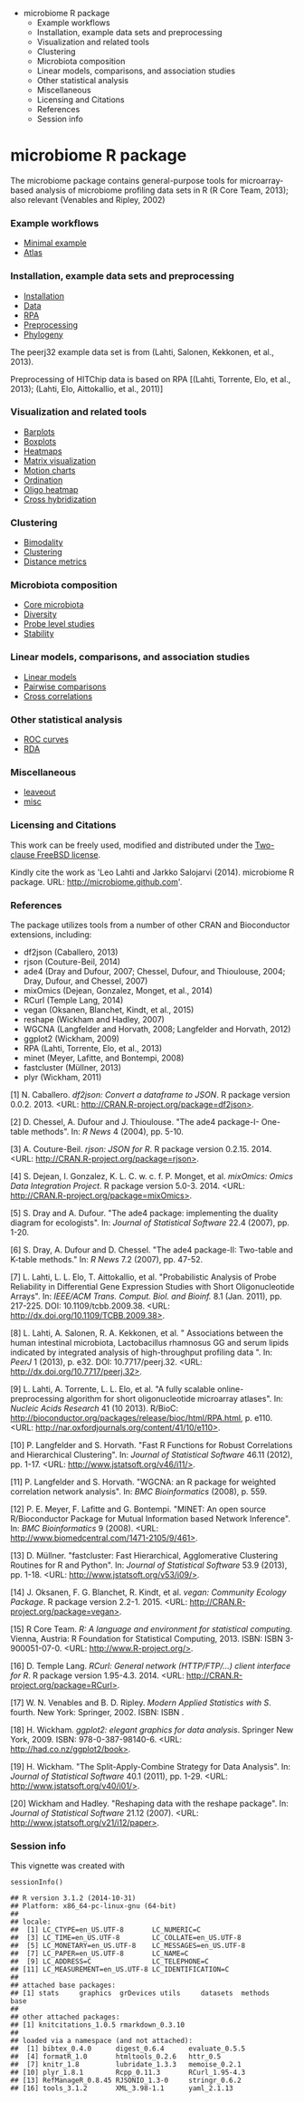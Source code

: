 -   microbiome R package
    -   Example workflows
    -   Installation, example data sets and preprocessing
    -   Visualization and related tools
    -   Clustering
    -   Microbiota composition
    -   Linear models, comparisons, and association studies
    -   Other statistical analysis
    -   Miscellaneous
    -   Licensing and Citations
    -   References
    -   Session info

<!--
  %\VignetteEngine{knitr::rmarkdown}
  %\VignetteIndexEntry{microbiome tutorial}
  %\usepackage[utf8]{inputenc}
-->




microbiome R package
====================

The microbiome package contains general-purpose tools for
microarray-based analysis of microbiome profiling data sets in R (R Core
Team, 2013); also relevant (Venables and Ripley, 2002)

### Example workflows

-   [Minimal example](Template.Rmd)
-   [Atlas](Atlas.Rmd)

### Installation, example data sets and preprocessing

-   [Installation](Installation.Rmd)
-   [Data](Data.Rmd)
-   [RPA](RPA.Rmd)
-   [Preprocessing](Preprocessing.Rmd)
-   [Phylogeny](Phylogeny.Rmd)

The peerj32 example data set is from (Lahti, Salonen, Kekkonen, et al.,
2013).

Preprocessing of HITChip data is based on RPA [(Lahti, Torrente, Elo, et
al., 2013); (Lahti, Elo, Aittokallio, et al., 2011)]

### Visualization and related tools

-   [Barplots](Barplots.Rmd)
-   [Boxplots](Boxplots.Rmd)
-   [Heatmaps](Heatmap.Rmd)
-   [Matrix visualization](Matrix-visualization.Rmd)
-   [Motion charts](Motionchart.Rmd)
-   [Ordination](Projections.Rmd)
-   [Oligo heatmap](Oligoheatmap.Rmd)
-   [Cross hybridization](Crosshyb.Rmd)

### Clustering

-   [Bimodality](Bimodality.Rmd)
-   [Clustering](Clustering.Rmd)
-   [Distance metrics](Metrics.Rmd)

### Microbiota composition

-   [Core microbiota](Core.Rmd)
-   [Diversity](Diversity.Rmd)
-   [Probe level studies](Probelevel.Rmd)
-   [Stability](Stability.Rmd)

### Linear models, comparisons, and association studies

-   [Linear models](limma.Rmd)
-   [Pairwise comparisons](Comparisons.Rmd)
-   [Cross correlations](Crosscorrelation.Rmd)

### Other statistical analysis

-   [ROC curves](ROC.Rmd)
-   [RDA](RDA.Rmd)

### Miscellaneous

-   [leaveout](leaveout.Rmd)
-   [misc](misc.Rmd)

### Licensing and Citations

This work can be freely used, modified and distributed under the
[Two-clause FreeBSD license](http://en.wikipedia.org/wiki/BSD_licenses).

Kindly cite the work as 'Leo Lahti and Jarkko Salojarvi (2014).
microbiome R package. URL: <http://microbiome.github.com>'.

### References

The package utilizes tools from a number of other CRAN and Bioconductor
extensions, including:

-   df2json (Caballero, 2013)
-   rjson (Couture-Beil, 2014)
-   ade4 (Dray and Dufour, 2007; Chessel, Dufour, and Thioulouse, 2004;
    Dray, Dufour, and Chessel, 2007)
-   mixOmics (Dejean, Gonzalez, Monget, et al., 2014)
-   RCurl (Temple Lang, 2014)
-   vegan (Oksanen, Blanchet, Kindt, et al., 2015)
-   reshape (Wickham and Hadley, 2007)
-   WGCNA (Langfelder and Horvath, 2008; Langfelder and Horvath, 2012)
-   ggplot2 (Wickham, 2009)
-   RPA (Lahti, Torrente, Elo, et al., 2013)
-   minet (Meyer, Lafitte, and Bontempi, 2008)
-   fastcluster (Müllner, 2013)
-   plyr (Wickham, 2011)

[1] N. Caballero. *df2json: Convert a dataframe to JSON*. R package
version 0.0.2. 2013. <URL:
http://CRAN.R-project.org/package=df2json>.

[2] D. Chessel, A. Dufour and J. Thioulouse. "The ade4 package-I-
One-table methods". In: *R News* 4 (2004), pp. 5-10.

[3] A. Couture-Beil. *rjson: JSON for R*. R package version 0.2.15.
2014. <URL: http://CRAN.R-project.org/package=rjson>.

[4] S. Dejean, I. Gonzalez, K. L. C. w. c. f. P. Monget, et al.
*mixOmics: Omics Data Integration Project*. R package version 5.0-3.
2014. <URL: http://CRAN.R-project.org/package=mixOmics>.

[5] S. Dray and A. Dufour. "The ade4 package: implementing the duality
diagram for ecologists". In: *Journal of Statistical Software* 22.4
(2007), pp. 1-20.

[6] S. Dray, A. Dufour and D. Chessel. "The ade4 package-II: Two-table
and K-table methods." In: *R News* 7.2 (2007), pp. 47-52.

[7] L. Lahti, L. L. Elo, T. Aittokallio, et al. "Probabilistic Analysis
of Probe Reliability in Differential Gene Expression Studies with Short
Oligonucleotide Arrays". In: *IEEE/ACM Trans. Comput. Biol. and Bioinf.*
8.1 (Jan. 2011), pp. 217-225. DOI: 10.1109/tcbb.2009.38. <URL:
http://dx.doi.org/10.1109/TCBB.2009.38>.

[8] L. Lahti, A. Salonen, R. A. Kekkonen, et al. " Associations between
the human intestinal microbiota, Lactobacillus rhamnosus GG and serum
lipids indicated by integrated analysis of high-throughput profiling
data ". In: *PeerJ* 1 (2013), p. e32. DOI: 10.7717/peerj.32.
<URL: http://dx.doi.org/10.7717/peerj.32>.

[9] L. Lahti, A. Torrente, L. L. Elo, et al. "A fully scalable
online-preprocessing algorithm for short oligonucleotide microarray
atlases". In: *Nucleic Acids Research* 41 (10 2013). R/BioC:
<http://bioconductor.org/packages/release/bioc/html/RPA.html>, p. e110.
<URL: http://nar.oxfordjournals.org/content/41/10/e110>.

[10] P. Langfelder and S. Horvath. "Fast R Functions for Robust
Correlations and Hierarchical Clustering". In: *Journal of Statistical
Software* 46.11 (2012), pp. 1-17. <URL:
http://www.jstatsoft.org/v46/i11/>.

[11] P. Langfelder and S. Horvath. "WGCNA: an R package for weighted
correlation network analysis". In: *BMC Bioinformatics* (2008), p. 559.

[12] P. E. Meyer, F. Lafitte and G. Bontempi. "MINET: An open source
R/Bioconductor Package for Mutual Information based Network Inference".
In: *BMC Bioinformatics* 9 (2008). <URL:
http://www.biomedcentral.com/1471-2105/9/461>.

[13] D. Müllner. "fastcluster: Fast Hierarchical, Agglomerative
Clustering Routines for R and Python". In: *Journal of Statistical
Software* 53.9 (2013), pp. 1-18. <URL:
http://www.jstatsoft.org/v53/i09/>.

[14] J. Oksanen, F. G. Blanchet, R. Kindt, et al. *vegan: Community
Ecology Package*. R package version 2.2-1. 2015. <URL:
http://CRAN.R-project.org/package=vegan>.

[15] R Core Team. *R: A language and environment for statistical
computing*. Vienna, Austria: R Foundation for Statistical Computing,
2013. ISBN: ISBN 3-900051-07-0. <URL:
http://www.R-project.org/>.

[16] D. Temple Lang. *RCurl: General network (HTTP/FTP/...) client
interface for R*. R package version 1.95-4.3. 2014. <URL:
http://CRAN.R-project.org/package=RCurl>.

[17] W. N. Venables and B. D. Ripley. *Modern Applied Statistics with
S*. fourth. New York: Springer, 2002. ISBN: ISBN .

[18] H. Wickham. *ggplot2: elegant graphics for data analysis*. Springer
New York, 2009. ISBN: 978-0-387-98140-6. <URL:
http://had.co.nz/ggplot2/book>.

[19] H. Wickham. "The Split-Apply-Combine Strategy for Data Analysis".
In: *Journal of Statistical Software* 40.1 (2011), pp. 1-29.
<URL: http://www.jstatsoft.org/v40/i01/>.

[20] Wickham and Hadley. "Reshaping data with the reshape package". In:
*Journal of Statistical Software* 21.12 (2007).
<URL: http://www.jstatsoft.org/v21/i12/paper>.

### Session info

This vignette was created with

    sessionInfo()

    ## R version 3.1.2 (2014-10-31)
    ## Platform: x86_64-pc-linux-gnu (64-bit)
    ## 
    ## locale:
    ##  [1] LC_CTYPE=en_US.UTF-8       LC_NUMERIC=C              
    ##  [3] LC_TIME=en_US.UTF-8        LC_COLLATE=en_US.UTF-8    
    ##  [5] LC_MONETARY=en_US.UTF-8    LC_MESSAGES=en_US.UTF-8   
    ##  [7] LC_PAPER=en_US.UTF-8       LC_NAME=C                 
    ##  [9] LC_ADDRESS=C               LC_TELEPHONE=C            
    ## [11] LC_MEASUREMENT=en_US.UTF-8 LC_IDENTIFICATION=C       
    ## 
    ## attached base packages:
    ## [1] stats     graphics  grDevices utils     datasets  methods   base     
    ## 
    ## other attached packages:
    ## [1] knitcitations_1.0.5 rmarkdown_0.3.10   
    ## 
    ## loaded via a namespace (and not attached):
    ##  [1] bibtex_0.4.0      digest_0.6.4      evaluate_0.5.5   
    ##  [4] formatR_1.0       htmltools_0.2.6   httr_0.5         
    ##  [7] knitr_1.8         lubridate_1.3.3   memoise_0.2.1    
    ## [10] plyr_1.8.1        Rcpp_0.11.3       RCurl_1.95-4.3   
    ## [13] RefManageR_0.8.45 RJSONIO_1.3-0     stringr_0.6.2    
    ## [16] tools_3.1.2       XML_3.98-1.1      yaml_2.1.13
